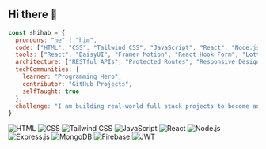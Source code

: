 ## Hi there 👋

```javascript
const shihab = {
  pronouns: "he" | "him",
  code: ["HTML", "CSS", "Tailwind CSS", "JavaScript", "React", "Node.js", "Express.js", "MongoDB", "JWT", "Firebase"],
  tools: ["React", "DaisyUI", "Framer Motion", "React Hook Form", "Lottie React", "React Simple Typewriter", "React Awesome Reveal", "Axios", "Git", "GitHub", "Postman", "Vercel", "Netlify", "Railway"],
  architecture: ["RESTful APIs", "Protected Routes", "Responsive Design", "Component-based Architecture"],
  techCommunities: {
    learner: "Programming Hero",
    contributor: "GitHub Projects",
    selfTaught: true
  },
  challenge: "I am building real-world full stack projects to become an independent web developer and avoid job dependency"
}

```
![HTML](https://img.shields.io/badge/HTML5-E34F26?style=for-the-badge&logo=html5&logoColor=white)
![CSS](https://img.shields.io/badge/CSS3-1572B6?style=for-the-badge&logo=css3&logoColor=white)
![Tailwind CSS](https://img.shields.io/badge/Tailwind-06B6D4?style=for-the-badge&logo=tailwindcss&logoColor=white)
![JavaScript](https://img.shields.io/badge/JavaScript-F7DF1E?style=for-the-badge&logo=javascript&logoColor=black)
![React](https://img.shields.io/badge/React-20232A?style=for-the-badge&logo=react&logoColor=61DAFB)
![Node.js](https://img.shields.io/badge/Node.js-339933?style=for-the-badge&logo=nodedotjs&logoColor=white)
![Express.js](https://img.shields.io/badge/Express.js-000000?style=for-the-badge&logo=express&logoColor=white)
![MongoDB](https://img.shields.io/badge/MongoDB-4EA94B?style=for-the-badge&logo=mongodb&logoColor=white)
![Firebase](https://img.shields.io/badge/Firebase-FFCA28?style=for-the-badge&logo=firebase&logoColor=black)
![JWT](https://img.shields.io/badge/JWT-000000?style=for-the-badge&logo=jsonwebtokens&logoColor=white)


<!--
**shehab99d/shehab99d** is a ✨ _special_ ✨ repository because its `README.md` (this file) appears on your GitHub profile.

Here are some ideas to get you started:

- 🔭 I’m currently working on ...
- 🌱 I’m currently learning ...
- 👯 I’m looking to collaborate on ...
- 🤔 I’m looking for help with ...
- 💬 Ask me about ...
- 📫 How to reach me: ...
- 😄 Pronouns: ...
- ⚡ Fun fact: ...
-->
